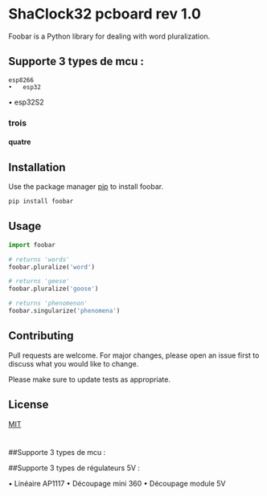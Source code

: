 # ShaClock32 pcboard rev 1.0

Foobar is a Python library for dealing with word pluralization.

## Supporte 3 types de mcu :

	esp8266 
	•	esp32 
•	esp32S2
### trois
#### quatre
## Installation

Use the package manager [pip](https://pip.pypa.io/en/stable/) to install foobar.


```bash
pip install foobar
```

## Usage

```python
import foobar

# returns 'words'
foobar.pluralize('word')

# returns 'geese'
foobar.pluralize('goose')

# returns 'phenomenon'
foobar.singularize('phenomena')
```

## Contributing

Pull requests are welcome. For major changes, please open an issue first
to discuss what you would like to change.

Please make sure to update tests as appropriate.

## License

[MIT](https://choosealicense.com/licenses/mit/)

#

##Supporte 3 types de mcu :





##Supporte 3 types de régulateurs 5V :

•	Linéaire AP1117
•	Découpage mini 360
•	Découpage module 5V
